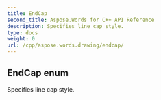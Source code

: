```yaml
---
title: EndCap
second_title: Aspose.Words for C++ API Reference
description: Specifies line cap style. 
type: docs
weight: 0
url: /cpp/aspose.words.drawing/endcap/
---
```

## EndCap enum


Specifies line cap style. 


